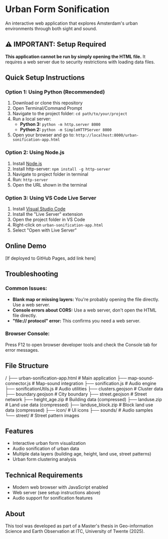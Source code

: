 # Urban Form Sonification

An interactive web application that explores Amsterdam's urban environments through both sight and sound.

## ⚠️ IMPORTANT: Setup Required

**This application cannot be run by simply opening the HTML file.** It requires a web server due to security restrictions with loading data files.

## Quick Setup Instructions

### Option 1: Using Python (Recommended)
1. Download or clone this repository
2. Open Terminal/Command Prompt
3. Navigate to the project folder: `cd path/to/your/project`
4. Run a local server:
   - **Python 3:** `python -m http.server 8000`
   - **Python 2:** `python -m SimpleHTTPServer 8000`
5. Open your browser and go to: `http://localhost:8000/urban-sonification-app.html`

### Option 2: Using Node.js
1. Install [Node.js](https://nodejs.org/)
2. Install http-server: `npm install -g http-server`
3. Navigate to project folder in terminal
4. Run: `http-server`
5. Open the URL shown in the terminal

### Option 3: Using VS Code Live Server
1. Install [Visual Studio Code](https://code.visualstudio.com/)
2. Install the "Live Server" extension
3. Open the project folder in VS Code
4. Right-click on `urban-sonification-app.html`
5. Select "Open with Live Server"

## Online Demo
[If deployed to GitHub Pages, add link here]

## Troubleshooting

### Common Issues:
- **Blank map or missing layers:** You're probably opening the file directly. Use a web server.
- **Console errors about CORS:** Use a web server, don't open the HTML file directly.
- **"file:// protocol" error:** This confirms you need a web server.

### Browser Console:
Press F12 to open browser developer tools and check the Console tab for error messages.

## File Structure
/
├── urban-sonification-app.html    # Main application
├── map-sound-connector.js          # Map-sound integration
├── sonification.js                 # Audio engine
├── sonificationUtils.js            # Audio utilities
├── clusters.geojson                # Cluster data
├── boundary.geojson                # City boundary
├── street.geojson                  # Street network
├── height_age.zip                  # Building data (compressed)
├── landuse.zip                     # Land use data (compressed)
├── landuse_block.zip               # Block land use data (compressed)
├── icon/                           # UI icons
├── sounds/                         # Audio samples
└── street/                         # Street pattern images

## Features
- Interactive urban form visualization
- Audio sonification of urban data
- Multiple data layers (building age, height, land use, street patterns)
- Urban form clustering analysis

## Technical Requirements
- Modern web browser with JavaScript enabled
- Web server (see setup instructions above)
- Audio support for sonification features

## About
This tool was developed as part of a Master's thesis in Geo-information Science and Earth Observation at ITC, University of Twente (2025).